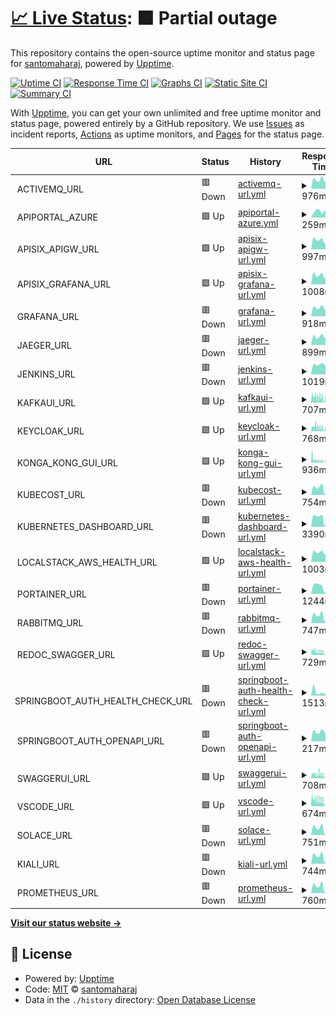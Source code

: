 # [📈 Live Status](https://demo.upptime.js.org): <!--live status--> **🟧 Partial outage**

This repository contains the open-source uptime monitor and status page for [santomaharaj](https://demo.upptime.js.org), powered by [Upptime](https://github.com/upptime/upptime).

[![Uptime CI](https://github.com/santomaharaj/upp/workflows/Uptime%20CI/badge.svg)](https://github.com/santomaharaj/upp/actions?query=workflow%3A%22Uptime+CI%22)
[![Response Time CI](https://github.com/santomaharaj/upp/workflows/Response%20Time%20CI/badge.svg)](https://github.com/santomaharaj/upp/actions?query=workflow%3A%22Response+Time+CI%22)
[![Graphs CI](https://github.com/santomaharaj/upp/workflows/Graphs%20CI/badge.svg)](https://github.com/santomaharaj/upp/actions?query=workflow%3A%22Graphs+CI%22)
[![Static Site CI](https://github.com/santomaharaj/upp/workflows/Static%20Site%20CI/badge.svg)](https://github.com/santomaharaj/upp/actions?query=workflow%3A%22Static+Site+CI%22)
[![Summary CI](https://github.com/santomaharaj/upp/workflows/Summary%20CI/badge.svg)](https://github.com/santomaharaj/upp/actions?query=workflow%3A%22Summary+CI%22)

With [Upptime](https://upptime.js.org), you can get your own unlimited and free uptime monitor and status page, powered entirely by a GitHub repository. We use [Issues](https://github.com/santomaharaj/upp/issues) as incident reports, [Actions](https://github.com/santomaharaj/upp/actions) as uptime monitors, and [Pages](https://demo.upptime.js.org) for the status page.

<!--start: status pages-->
<!-- This summary is generated by Upptime (https://github.com/upptime/upptime) -->
<!-- Do not edit this manually, your changes will be overwritten -->
<!-- prettier-ignore -->
| URL | Status | History | Response Time | Uptime |
| --- | ------ | ------- | ------------- | ------ |
| <img alt="" src="https://icons.duckduckgo.com/ip3/null.ico" height="13"> ACTIVEMQ_URL | 🟥 Down | [activemq-url.yml](https://github.com/santomaharaj/upp/commits/HEAD/history/activemq-url.yml) | <details><summary><img alt="Response time graph" src="./graphs/activemq-url/response-time-week.png" height="20"> 976ms</summary><br><a href="https://upp.portals.eu.org/history/activemq-url"><img alt="Response time 1132" src="https://img.shields.io/endpoint?url=https%3A%2F%2Fraw.githubusercontent.com%2Fsantomaharaj%2Fupp%2FHEAD%2Fapi%2Factivemq-url%2Fresponse-time.json"></a><br><a href="https://upp.portals.eu.org/history/activemq-url"><img alt="24-hour response time 957" src="https://img.shields.io/endpoint?url=https%3A%2F%2Fraw.githubusercontent.com%2Fsantomaharaj%2Fupp%2FHEAD%2Fapi%2Factivemq-url%2Fresponse-time-day.json"></a><br><a href="https://upp.portals.eu.org/history/activemq-url"><img alt="7-day response time 976" src="https://img.shields.io/endpoint?url=https%3A%2F%2Fraw.githubusercontent.com%2Fsantomaharaj%2Fupp%2FHEAD%2Fapi%2Factivemq-url%2Fresponse-time-week.json"></a><br><a href="https://upp.portals.eu.org/history/activemq-url"><img alt="30-day response time 1033" src="https://img.shields.io/endpoint?url=https%3A%2F%2Fraw.githubusercontent.com%2Fsantomaharaj%2Fupp%2FHEAD%2Fapi%2Factivemq-url%2Fresponse-time-month.json"></a><br><a href="https://upp.portals.eu.org/history/activemq-url"><img alt="1-year response time 1132" src="https://img.shields.io/endpoint?url=https%3A%2F%2Fraw.githubusercontent.com%2Fsantomaharaj%2Fupp%2FHEAD%2Fapi%2Factivemq-url%2Fresponse-time-year.json"></a></details> | <details><summary><a href="https://upp.portals.eu.org/history/activemq-url">0.00%</a></summary><a href="https://upp.portals.eu.org/history/activemq-url"><img alt="All-time uptime 80.27%" src="https://img.shields.io/endpoint?url=https%3A%2F%2Fraw.githubusercontent.com%2Fsantomaharaj%2Fupp%2FHEAD%2Fapi%2Factivemq-url%2Fuptime.json"></a><br><a href="https://upp.portals.eu.org/history/activemq-url"><img alt="24-hour uptime 0.00%" src="https://img.shields.io/endpoint?url=https%3A%2F%2Fraw.githubusercontent.com%2Fsantomaharaj%2Fupp%2FHEAD%2Fapi%2Factivemq-url%2Fuptime-day.json"></a><br><a href="https://upp.portals.eu.org/history/activemq-url"><img alt="7-day uptime 0.00%" src="https://img.shields.io/endpoint?url=https%3A%2F%2Fraw.githubusercontent.com%2Fsantomaharaj%2Fupp%2FHEAD%2Fapi%2Factivemq-url%2Fuptime-week.json"></a><br><a href="https://upp.portals.eu.org/history/activemq-url"><img alt="30-day uptime 54.93%" src="https://img.shields.io/endpoint?url=https%3A%2F%2Fraw.githubusercontent.com%2Fsantomaharaj%2Fupp%2FHEAD%2Fapi%2Factivemq-url%2Fuptime-month.json"></a><br><a href="https://upp.portals.eu.org/history/activemq-url"><img alt="1-year uptime 80.27%" src="https://img.shields.io/endpoint?url=https%3A%2F%2Fraw.githubusercontent.com%2Fsantomaharaj%2Fupp%2FHEAD%2Fapi%2Factivemq-url%2Fuptime-year.json"></a></details>
| <img alt="" src="https://icons.duckduckgo.com/ip3/null.ico" height="13"> APIPORTAL_AZURE | 🟩 Up | [apiportal-azure.yml](https://github.com/santomaharaj/upp/commits/HEAD/history/apiportal-azure.yml) | <details><summary><img alt="Response time graph" src="./graphs/apiportal-azure/response-time-week.png" height="20"> 259ms</summary><br><a href="https://upp.portals.eu.org/history/apiportal-azure"><img alt="Response time 238" src="https://img.shields.io/endpoint?url=https%3A%2F%2Fraw.githubusercontent.com%2Fsantomaharaj%2Fupp%2FHEAD%2Fapi%2Fapiportal-azure%2Fresponse-time.json"></a><br><a href="https://upp.portals.eu.org/history/apiportal-azure"><img alt="24-hour response time 405" src="https://img.shields.io/endpoint?url=https%3A%2F%2Fraw.githubusercontent.com%2Fsantomaharaj%2Fupp%2FHEAD%2Fapi%2Fapiportal-azure%2Fresponse-time-day.json"></a><br><a href="https://upp.portals.eu.org/history/apiportal-azure"><img alt="7-day response time 259" src="https://img.shields.io/endpoint?url=https%3A%2F%2Fraw.githubusercontent.com%2Fsantomaharaj%2Fupp%2FHEAD%2Fapi%2Fapiportal-azure%2Fresponse-time-week.json"></a><br><a href="https://upp.portals.eu.org/history/apiportal-azure"><img alt="30-day response time 243" src="https://img.shields.io/endpoint?url=https%3A%2F%2Fraw.githubusercontent.com%2Fsantomaharaj%2Fupp%2FHEAD%2Fapi%2Fapiportal-azure%2Fresponse-time-month.json"></a><br><a href="https://upp.portals.eu.org/history/apiportal-azure"><img alt="1-year response time 238" src="https://img.shields.io/endpoint?url=https%3A%2F%2Fraw.githubusercontent.com%2Fsantomaharaj%2Fupp%2FHEAD%2Fapi%2Fapiportal-azure%2Fresponse-time-year.json"></a></details> | <details><summary><a href="https://upp.portals.eu.org/history/apiportal-azure">100.00%</a></summary><a href="https://upp.portals.eu.org/history/apiportal-azure"><img alt="All-time uptime 99.78%" src="https://img.shields.io/endpoint?url=https%3A%2F%2Fraw.githubusercontent.com%2Fsantomaharaj%2Fupp%2FHEAD%2Fapi%2Fapiportal-azure%2Fuptime.json"></a><br><a href="https://upp.portals.eu.org/history/apiportal-azure"><img alt="24-hour uptime 100.00%" src="https://img.shields.io/endpoint?url=https%3A%2F%2Fraw.githubusercontent.com%2Fsantomaharaj%2Fupp%2FHEAD%2Fapi%2Fapiportal-azure%2Fuptime-day.json"></a><br><a href="https://upp.portals.eu.org/history/apiportal-azure"><img alt="7-day uptime 100.00%" src="https://img.shields.io/endpoint?url=https%3A%2F%2Fraw.githubusercontent.com%2Fsantomaharaj%2Fupp%2FHEAD%2Fapi%2Fapiportal-azure%2Fuptime-week.json"></a><br><a href="https://upp.portals.eu.org/history/apiportal-azure"><img alt="30-day uptime 100.00%" src="https://img.shields.io/endpoint?url=https%3A%2F%2Fraw.githubusercontent.com%2Fsantomaharaj%2Fupp%2FHEAD%2Fapi%2Fapiportal-azure%2Fuptime-month.json"></a><br><a href="https://upp.portals.eu.org/history/apiportal-azure"><img alt="1-year uptime 99.78%" src="https://img.shields.io/endpoint?url=https%3A%2F%2Fraw.githubusercontent.com%2Fsantomaharaj%2Fupp%2FHEAD%2Fapi%2Fapiportal-azure%2Fuptime-year.json"></a></details>
| <img alt="" src="https://icons.duckduckgo.com/ip3/null.ico" height="13"> APISIX_APIGW_URL | 🟩 Up | [apisix-apigw-url.yml](https://github.com/santomaharaj/upp/commits/HEAD/history/apisix-apigw-url.yml) | <details><summary><img alt="Response time graph" src="./graphs/apisix-apigw-url/response-time-week.png" height="20"> 997ms</summary><br><a href="https://upp.portals.eu.org/history/apisix-apigw-url"><img alt="Response time 1159" src="https://img.shields.io/endpoint?url=https%3A%2F%2Fraw.githubusercontent.com%2Fsantomaharaj%2Fupp%2FHEAD%2Fapi%2Fapisix-apigw-url%2Fresponse-time.json"></a><br><a href="https://upp.portals.eu.org/history/apisix-apigw-url"><img alt="24-hour response time 703" src="https://img.shields.io/endpoint?url=https%3A%2F%2Fraw.githubusercontent.com%2Fsantomaharaj%2Fupp%2FHEAD%2Fapi%2Fapisix-apigw-url%2Fresponse-time-day.json"></a><br><a href="https://upp.portals.eu.org/history/apisix-apigw-url"><img alt="7-day response time 997" src="https://img.shields.io/endpoint?url=https%3A%2F%2Fraw.githubusercontent.com%2Fsantomaharaj%2Fupp%2FHEAD%2Fapi%2Fapisix-apigw-url%2Fresponse-time-week.json"></a><br><a href="https://upp.portals.eu.org/history/apisix-apigw-url"><img alt="30-day response time 1070" src="https://img.shields.io/endpoint?url=https%3A%2F%2Fraw.githubusercontent.com%2Fsantomaharaj%2Fupp%2FHEAD%2Fapi%2Fapisix-apigw-url%2Fresponse-time-month.json"></a><br><a href="https://upp.portals.eu.org/history/apisix-apigw-url"><img alt="1-year response time 1159" src="https://img.shields.io/endpoint?url=https%3A%2F%2Fraw.githubusercontent.com%2Fsantomaharaj%2Fupp%2FHEAD%2Fapi%2Fapisix-apigw-url%2Fresponse-time-year.json"></a></details> | <details><summary><a href="https://upp.portals.eu.org/history/apisix-apigw-url">100.00%</a></summary><a href="https://upp.portals.eu.org/history/apisix-apigw-url"><img alt="All-time uptime 99.77%" src="https://img.shields.io/endpoint?url=https%3A%2F%2Fraw.githubusercontent.com%2Fsantomaharaj%2Fupp%2FHEAD%2Fapi%2Fapisix-apigw-url%2Fuptime.json"></a><br><a href="https://upp.portals.eu.org/history/apisix-apigw-url"><img alt="24-hour uptime 100.00%" src="https://img.shields.io/endpoint?url=https%3A%2F%2Fraw.githubusercontent.com%2Fsantomaharaj%2Fupp%2FHEAD%2Fapi%2Fapisix-apigw-url%2Fuptime-day.json"></a><br><a href="https://upp.portals.eu.org/history/apisix-apigw-url"><img alt="7-day uptime 100.00%" src="https://img.shields.io/endpoint?url=https%3A%2F%2Fraw.githubusercontent.com%2Fsantomaharaj%2Fupp%2FHEAD%2Fapi%2Fapisix-apigw-url%2Fuptime-week.json"></a><br><a href="https://upp.portals.eu.org/history/apisix-apigw-url"><img alt="30-day uptime 100.00%" src="https://img.shields.io/endpoint?url=https%3A%2F%2Fraw.githubusercontent.com%2Fsantomaharaj%2Fupp%2FHEAD%2Fapi%2Fapisix-apigw-url%2Fuptime-month.json"></a><br><a href="https://upp.portals.eu.org/history/apisix-apigw-url"><img alt="1-year uptime 99.77%" src="https://img.shields.io/endpoint?url=https%3A%2F%2Fraw.githubusercontent.com%2Fsantomaharaj%2Fupp%2FHEAD%2Fapi%2Fapisix-apigw-url%2Fuptime-year.json"></a></details>
| <img alt="" src="https://icons.duckduckgo.com/ip3/null.ico" height="13"> APISIX_GRAFANA_URL | 🟩 Up | [apisix-grafana-url.yml](https://github.com/santomaharaj/upp/commits/HEAD/history/apisix-grafana-url.yml) | <details><summary><img alt="Response time graph" src="./graphs/apisix-grafana-url/response-time-week.png" height="20"> 1008ms</summary><br><a href="https://upp.portals.eu.org/history/apisix-grafana-url"><img alt="Response time 1113" src="https://img.shields.io/endpoint?url=https%3A%2F%2Fraw.githubusercontent.com%2Fsantomaharaj%2Fupp%2FHEAD%2Fapi%2Fapisix-grafana-url%2Fresponse-time.json"></a><br><a href="https://upp.portals.eu.org/history/apisix-grafana-url"><img alt="24-hour response time 807" src="https://img.shields.io/endpoint?url=https%3A%2F%2Fraw.githubusercontent.com%2Fsantomaharaj%2Fupp%2FHEAD%2Fapi%2Fapisix-grafana-url%2Fresponse-time-day.json"></a><br><a href="https://upp.portals.eu.org/history/apisix-grafana-url"><img alt="7-day response time 1008" src="https://img.shields.io/endpoint?url=https%3A%2F%2Fraw.githubusercontent.com%2Fsantomaharaj%2Fupp%2FHEAD%2Fapi%2Fapisix-grafana-url%2Fresponse-time-week.json"></a><br><a href="https://upp.portals.eu.org/history/apisix-grafana-url"><img alt="30-day response time 1109" src="https://img.shields.io/endpoint?url=https%3A%2F%2Fraw.githubusercontent.com%2Fsantomaharaj%2Fupp%2FHEAD%2Fapi%2Fapisix-grafana-url%2Fresponse-time-month.json"></a><br><a href="https://upp.portals.eu.org/history/apisix-grafana-url"><img alt="1-year response time 1113" src="https://img.shields.io/endpoint?url=https%3A%2F%2Fraw.githubusercontent.com%2Fsantomaharaj%2Fupp%2FHEAD%2Fapi%2Fapisix-grafana-url%2Fresponse-time-year.json"></a></details> | <details><summary><a href="https://upp.portals.eu.org/history/apisix-grafana-url">100.00%</a></summary><a href="https://upp.portals.eu.org/history/apisix-grafana-url"><img alt="All-time uptime 99.78%" src="https://img.shields.io/endpoint?url=https%3A%2F%2Fraw.githubusercontent.com%2Fsantomaharaj%2Fupp%2FHEAD%2Fapi%2Fapisix-grafana-url%2Fuptime.json"></a><br><a href="https://upp.portals.eu.org/history/apisix-grafana-url"><img alt="24-hour uptime 100.00%" src="https://img.shields.io/endpoint?url=https%3A%2F%2Fraw.githubusercontent.com%2Fsantomaharaj%2Fupp%2FHEAD%2Fapi%2Fapisix-grafana-url%2Fuptime-day.json"></a><br><a href="https://upp.portals.eu.org/history/apisix-grafana-url"><img alt="7-day uptime 100.00%" src="https://img.shields.io/endpoint?url=https%3A%2F%2Fraw.githubusercontent.com%2Fsantomaharaj%2Fupp%2FHEAD%2Fapi%2Fapisix-grafana-url%2Fuptime-week.json"></a><br><a href="https://upp.portals.eu.org/history/apisix-grafana-url"><img alt="30-day uptime 99.54%" src="https://img.shields.io/endpoint?url=https%3A%2F%2Fraw.githubusercontent.com%2Fsantomaharaj%2Fupp%2FHEAD%2Fapi%2Fapisix-grafana-url%2Fuptime-month.json"></a><br><a href="https://upp.portals.eu.org/history/apisix-grafana-url"><img alt="1-year uptime 99.78%" src="https://img.shields.io/endpoint?url=https%3A%2F%2Fraw.githubusercontent.com%2Fsantomaharaj%2Fupp%2FHEAD%2Fapi%2Fapisix-grafana-url%2Fuptime-year.json"></a></details>
| <img alt="" src="https://icons.duckduckgo.com/ip3/null.ico" height="13"> GRAFANA_URL | 🟥 Down | [grafana-url.yml](https://github.com/santomaharaj/upp/commits/HEAD/history/grafana-url.yml) | <details><summary><img alt="Response time graph" src="./graphs/grafana-url/response-time-week.png" height="20"> 918ms</summary><br><a href="https://upp.portals.eu.org/history/grafana-url"><img alt="Response time 1188" src="https://img.shields.io/endpoint?url=https%3A%2F%2Fraw.githubusercontent.com%2Fsantomaharaj%2Fupp%2FHEAD%2Fapi%2Fgrafana-url%2Fresponse-time.json"></a><br><a href="https://upp.portals.eu.org/history/grafana-url"><img alt="24-hour response time 936" src="https://img.shields.io/endpoint?url=https%3A%2F%2Fraw.githubusercontent.com%2Fsantomaharaj%2Fupp%2FHEAD%2Fapi%2Fgrafana-url%2Fresponse-time-day.json"></a><br><a href="https://upp.portals.eu.org/history/grafana-url"><img alt="7-day response time 918" src="https://img.shields.io/endpoint?url=https%3A%2F%2Fraw.githubusercontent.com%2Fsantomaharaj%2Fupp%2FHEAD%2Fapi%2Fgrafana-url%2Fresponse-time-week.json"></a><br><a href="https://upp.portals.eu.org/history/grafana-url"><img alt="30-day response time 958" src="https://img.shields.io/endpoint?url=https%3A%2F%2Fraw.githubusercontent.com%2Fsantomaharaj%2Fupp%2FHEAD%2Fapi%2Fgrafana-url%2Fresponse-time-month.json"></a><br><a href="https://upp.portals.eu.org/history/grafana-url"><img alt="1-year response time 1188" src="https://img.shields.io/endpoint?url=https%3A%2F%2Fraw.githubusercontent.com%2Fsantomaharaj%2Fupp%2FHEAD%2Fapi%2Fgrafana-url%2Fresponse-time-year.json"></a></details> | <details><summary><a href="https://upp.portals.eu.org/history/grafana-url">0.00%</a></summary><a href="https://upp.portals.eu.org/history/grafana-url"><img alt="All-time uptime 60.25%" src="https://img.shields.io/endpoint?url=https%3A%2F%2Fraw.githubusercontent.com%2Fsantomaharaj%2Fupp%2FHEAD%2Fapi%2Fgrafana-url%2Fuptime.json"></a><br><a href="https://upp.portals.eu.org/history/grafana-url"><img alt="24-hour uptime 0.00%" src="https://img.shields.io/endpoint?url=https%3A%2F%2Fraw.githubusercontent.com%2Fsantomaharaj%2Fupp%2FHEAD%2Fapi%2Fgrafana-url%2Fuptime-day.json"></a><br><a href="https://upp.portals.eu.org/history/grafana-url"><img alt="7-day uptime 0.00%" src="https://img.shields.io/endpoint?url=https%3A%2F%2Fraw.githubusercontent.com%2Fsantomaharaj%2Fupp%2FHEAD%2Fapi%2Fgrafana-url%2Fuptime-week.json"></a><br><a href="https://upp.portals.eu.org/history/grafana-url"><img alt="30-day uptime 7.96%" src="https://img.shields.io/endpoint?url=https%3A%2F%2Fraw.githubusercontent.com%2Fsantomaharaj%2Fupp%2FHEAD%2Fapi%2Fgrafana-url%2Fuptime-month.json"></a><br><a href="https://upp.portals.eu.org/history/grafana-url"><img alt="1-year uptime 60.25%" src="https://img.shields.io/endpoint?url=https%3A%2F%2Fraw.githubusercontent.com%2Fsantomaharaj%2Fupp%2FHEAD%2Fapi%2Fgrafana-url%2Fuptime-year.json"></a></details>
| <img alt="" src="https://icons.duckduckgo.com/ip3/null.ico" height="13"> JAEGER_URL | 🟥 Down | [jaeger-url.yml](https://github.com/santomaharaj/upp/commits/HEAD/history/jaeger-url.yml) | <details><summary><img alt="Response time graph" src="./graphs/jaeger-url/response-time-week.png" height="20"> 899ms</summary><br><a href="https://upp.portals.eu.org/history/jaeger-url"><img alt="Response time 1030" src="https://img.shields.io/endpoint?url=https%3A%2F%2Fraw.githubusercontent.com%2Fsantomaharaj%2Fupp%2FHEAD%2Fapi%2Fjaeger-url%2Fresponse-time.json"></a><br><a href="https://upp.portals.eu.org/history/jaeger-url"><img alt="24-hour response time 803" src="https://img.shields.io/endpoint?url=https%3A%2F%2Fraw.githubusercontent.com%2Fsantomaharaj%2Fupp%2FHEAD%2Fapi%2Fjaeger-url%2Fresponse-time-day.json"></a><br><a href="https://upp.portals.eu.org/history/jaeger-url"><img alt="7-day response time 899" src="https://img.shields.io/endpoint?url=https%3A%2F%2Fraw.githubusercontent.com%2Fsantomaharaj%2Fupp%2FHEAD%2Fapi%2Fjaeger-url%2Fresponse-time-week.json"></a><br><a href="https://upp.portals.eu.org/history/jaeger-url"><img alt="30-day response time 994" src="https://img.shields.io/endpoint?url=https%3A%2F%2Fraw.githubusercontent.com%2Fsantomaharaj%2Fupp%2FHEAD%2Fapi%2Fjaeger-url%2Fresponse-time-month.json"></a><br><a href="https://upp.portals.eu.org/history/jaeger-url"><img alt="1-year response time 1030" src="https://img.shields.io/endpoint?url=https%3A%2F%2Fraw.githubusercontent.com%2Fsantomaharaj%2Fupp%2FHEAD%2Fapi%2Fjaeger-url%2Fresponse-time-year.json"></a></details> | <details><summary><a href="https://upp.portals.eu.org/history/jaeger-url">0.00%</a></summary><a href="https://upp.portals.eu.org/history/jaeger-url"><img alt="All-time uptime 14.19%" src="https://img.shields.io/endpoint?url=https%3A%2F%2Fraw.githubusercontent.com%2Fsantomaharaj%2Fupp%2FHEAD%2Fapi%2Fjaeger-url%2Fuptime.json"></a><br><a href="https://upp.portals.eu.org/history/jaeger-url"><img alt="24-hour uptime 0.00%" src="https://img.shields.io/endpoint?url=https%3A%2F%2Fraw.githubusercontent.com%2Fsantomaharaj%2Fupp%2FHEAD%2Fapi%2Fjaeger-url%2Fuptime-day.json"></a><br><a href="https://upp.portals.eu.org/history/jaeger-url"><img alt="7-day uptime 0.00%" src="https://img.shields.io/endpoint?url=https%3A%2F%2Fraw.githubusercontent.com%2Fsantomaharaj%2Fupp%2FHEAD%2Fapi%2Fjaeger-url%2Fuptime-week.json"></a><br><a href="https://upp.portals.eu.org/history/jaeger-url"><img alt="30-day uptime 7.96%" src="https://img.shields.io/endpoint?url=https%3A%2F%2Fraw.githubusercontent.com%2Fsantomaharaj%2Fupp%2FHEAD%2Fapi%2Fjaeger-url%2Fuptime-month.json"></a><br><a href="https://upp.portals.eu.org/history/jaeger-url"><img alt="1-year uptime 14.19%" src="https://img.shields.io/endpoint?url=https%3A%2F%2Fraw.githubusercontent.com%2Fsantomaharaj%2Fupp%2FHEAD%2Fapi%2Fjaeger-url%2Fuptime-year.json"></a></details>
| <img alt="" src="https://icons.duckduckgo.com/ip3/null.ico" height="13"> JENKINS_URL | 🟥 Down | [jenkins-url.yml](https://github.com/santomaharaj/upp/commits/HEAD/history/jenkins-url.yml) | <details><summary><img alt="Response time graph" src="./graphs/jenkins-url/response-time-week.png" height="20"> 1019ms</summary><br><a href="https://upp.portals.eu.org/history/jenkins-url"><img alt="Response time 1152" src="https://img.shields.io/endpoint?url=https%3A%2F%2Fraw.githubusercontent.com%2Fsantomaharaj%2Fupp%2FHEAD%2Fapi%2Fjenkins-url%2Fresponse-time.json"></a><br><a href="https://upp.portals.eu.org/history/jenkins-url"><img alt="24-hour response time 782" src="https://img.shields.io/endpoint?url=https%3A%2F%2Fraw.githubusercontent.com%2Fsantomaharaj%2Fupp%2FHEAD%2Fapi%2Fjenkins-url%2Fresponse-time-day.json"></a><br><a href="https://upp.portals.eu.org/history/jenkins-url"><img alt="7-day response time 1019" src="https://img.shields.io/endpoint?url=https%3A%2F%2Fraw.githubusercontent.com%2Fsantomaharaj%2Fupp%2FHEAD%2Fapi%2Fjenkins-url%2Fresponse-time-week.json"></a><br><a href="https://upp.portals.eu.org/history/jenkins-url"><img alt="30-day response time 1017" src="https://img.shields.io/endpoint?url=https%3A%2F%2Fraw.githubusercontent.com%2Fsantomaharaj%2Fupp%2FHEAD%2Fapi%2Fjenkins-url%2Fresponse-time-month.json"></a><br><a href="https://upp.portals.eu.org/history/jenkins-url"><img alt="1-year response time 1152" src="https://img.shields.io/endpoint?url=https%3A%2F%2Fraw.githubusercontent.com%2Fsantomaharaj%2Fupp%2FHEAD%2Fapi%2Fjenkins-url%2Fresponse-time-year.json"></a></details> | <details><summary><a href="https://upp.portals.eu.org/history/jenkins-url">0.00%</a></summary><a href="https://upp.portals.eu.org/history/jenkins-url"><img alt="All-time uptime 45.35%" src="https://img.shields.io/endpoint?url=https%3A%2F%2Fraw.githubusercontent.com%2Fsantomaharaj%2Fupp%2FHEAD%2Fapi%2Fjenkins-url%2Fuptime.json"></a><br><a href="https://upp.portals.eu.org/history/jenkins-url"><img alt="24-hour uptime 0.00%" src="https://img.shields.io/endpoint?url=https%3A%2F%2Fraw.githubusercontent.com%2Fsantomaharaj%2Fupp%2FHEAD%2Fapi%2Fjenkins-url%2Fuptime-day.json"></a><br><a href="https://upp.portals.eu.org/history/jenkins-url"><img alt="7-day uptime 0.00%" src="https://img.shields.io/endpoint?url=https%3A%2F%2Fraw.githubusercontent.com%2Fsantomaharaj%2Fupp%2FHEAD%2Fapi%2Fjenkins-url%2Fuptime-week.json"></a><br><a href="https://upp.portals.eu.org/history/jenkins-url"><img alt="30-day uptime 7.96%" src="https://img.shields.io/endpoint?url=https%3A%2F%2Fraw.githubusercontent.com%2Fsantomaharaj%2Fupp%2FHEAD%2Fapi%2Fjenkins-url%2Fuptime-month.json"></a><br><a href="https://upp.portals.eu.org/history/jenkins-url"><img alt="1-year uptime 45.35%" src="https://img.shields.io/endpoint?url=https%3A%2F%2Fraw.githubusercontent.com%2Fsantomaharaj%2Fupp%2FHEAD%2Fapi%2Fjenkins-url%2Fuptime-year.json"></a></details>
| <img alt="" src="https://icons.duckduckgo.com/ip3/null.ico" height="13"> KAFKAUI_URL | 🟩 Up | [kafkaui-url.yml](https://github.com/santomaharaj/upp/commits/HEAD/history/kafkaui-url.yml) | <details><summary><img alt="Response time graph" src="./graphs/kafkaui-url/response-time-week.png" height="20"> 707ms</summary><br><a href="https://upp.portals.eu.org/history/kafkaui-url"><img alt="Response time 1031" src="https://img.shields.io/endpoint?url=https%3A%2F%2Fraw.githubusercontent.com%2Fsantomaharaj%2Fupp%2FHEAD%2Fapi%2Fkafkaui-url%2Fresponse-time.json"></a><br><a href="https://upp.portals.eu.org/history/kafkaui-url"><img alt="24-hour response time 781" src="https://img.shields.io/endpoint?url=https%3A%2F%2Fraw.githubusercontent.com%2Fsantomaharaj%2Fupp%2FHEAD%2Fapi%2Fkafkaui-url%2Fresponse-time-day.json"></a><br><a href="https://upp.portals.eu.org/history/kafkaui-url"><img alt="7-day response time 707" src="https://img.shields.io/endpoint?url=https%3A%2F%2Fraw.githubusercontent.com%2Fsantomaharaj%2Fupp%2FHEAD%2Fapi%2Fkafkaui-url%2Fresponse-time-week.json"></a><br><a href="https://upp.portals.eu.org/history/kafkaui-url"><img alt="30-day response time 864" src="https://img.shields.io/endpoint?url=https%3A%2F%2Fraw.githubusercontent.com%2Fsantomaharaj%2Fupp%2FHEAD%2Fapi%2Fkafkaui-url%2Fresponse-time-month.json"></a><br><a href="https://upp.portals.eu.org/history/kafkaui-url"><img alt="1-year response time 1031" src="https://img.shields.io/endpoint?url=https%3A%2F%2Fraw.githubusercontent.com%2Fsantomaharaj%2Fupp%2FHEAD%2Fapi%2Fkafkaui-url%2Fresponse-time-year.json"></a></details> | <details><summary><a href="https://upp.portals.eu.org/history/kafkaui-url">84.44%</a></summary><a href="https://upp.portals.eu.org/history/kafkaui-url"><img alt="All-time uptime 91.10%" src="https://img.shields.io/endpoint?url=https%3A%2F%2Fraw.githubusercontent.com%2Fsantomaharaj%2Fupp%2FHEAD%2Fapi%2Fkafkaui-url%2Fuptime.json"></a><br><a href="https://upp.portals.eu.org/history/kafkaui-url"><img alt="24-hour uptime 100.00%" src="https://img.shields.io/endpoint?url=https%3A%2F%2Fraw.githubusercontent.com%2Fsantomaharaj%2Fupp%2FHEAD%2Fapi%2Fkafkaui-url%2Fuptime-day.json"></a><br><a href="https://upp.portals.eu.org/history/kafkaui-url"><img alt="7-day uptime 84.44%" src="https://img.shields.io/endpoint?url=https%3A%2F%2Fraw.githubusercontent.com%2Fsantomaharaj%2Fupp%2FHEAD%2Fapi%2Fkafkaui-url%2Fuptime-week.json"></a><br><a href="https://upp.portals.eu.org/history/kafkaui-url"><img alt="30-day uptime 93.08%" src="https://img.shields.io/endpoint?url=https%3A%2F%2Fraw.githubusercontent.com%2Fsantomaharaj%2Fupp%2FHEAD%2Fapi%2Fkafkaui-url%2Fuptime-month.json"></a><br><a href="https://upp.portals.eu.org/history/kafkaui-url"><img alt="1-year uptime 91.10%" src="https://img.shields.io/endpoint?url=https%3A%2F%2Fraw.githubusercontent.com%2Fsantomaharaj%2Fupp%2FHEAD%2Fapi%2Fkafkaui-url%2Fuptime-year.json"></a></details>
| <img alt="" src="https://icons.duckduckgo.com/ip3/null.ico" height="13"> KEYCLOAK_URL | 🟩 Up | [keycloak-url.yml](https://github.com/santomaharaj/upp/commits/HEAD/history/keycloak-url.yml) | <details><summary><img alt="Response time graph" src="./graphs/keycloak-url/response-time-week.png" height="20"> 768ms</summary><br><a href="https://upp.portals.eu.org/history/keycloak-url"><img alt="Response time 1012" src="https://img.shields.io/endpoint?url=https%3A%2F%2Fraw.githubusercontent.com%2Fsantomaharaj%2Fupp%2FHEAD%2Fapi%2Fkeycloak-url%2Fresponse-time.json"></a><br><a href="https://upp.portals.eu.org/history/keycloak-url"><img alt="24-hour response time 788" src="https://img.shields.io/endpoint?url=https%3A%2F%2Fraw.githubusercontent.com%2Fsantomaharaj%2Fupp%2FHEAD%2Fapi%2Fkeycloak-url%2Fresponse-time-day.json"></a><br><a href="https://upp.portals.eu.org/history/keycloak-url"><img alt="7-day response time 768" src="https://img.shields.io/endpoint?url=https%3A%2F%2Fraw.githubusercontent.com%2Fsantomaharaj%2Fupp%2FHEAD%2Fapi%2Fkeycloak-url%2Fresponse-time-week.json"></a><br><a href="https://upp.portals.eu.org/history/keycloak-url"><img alt="30-day response time 874" src="https://img.shields.io/endpoint?url=https%3A%2F%2Fraw.githubusercontent.com%2Fsantomaharaj%2Fupp%2FHEAD%2Fapi%2Fkeycloak-url%2Fresponse-time-month.json"></a><br><a href="https://upp.portals.eu.org/history/keycloak-url"><img alt="1-year response time 1012" src="https://img.shields.io/endpoint?url=https%3A%2F%2Fraw.githubusercontent.com%2Fsantomaharaj%2Fupp%2FHEAD%2Fapi%2Fkeycloak-url%2Fresponse-time-year.json"></a></details> | <details><summary><a href="https://upp.portals.eu.org/history/keycloak-url">84.59%</a></summary><a href="https://upp.portals.eu.org/history/keycloak-url"><img alt="All-time uptime 93.97%" src="https://img.shields.io/endpoint?url=https%3A%2F%2Fraw.githubusercontent.com%2Fsantomaharaj%2Fupp%2FHEAD%2Fapi%2Fkeycloak-url%2Fuptime.json"></a><br><a href="https://upp.portals.eu.org/history/keycloak-url"><img alt="24-hour uptime 100.00%" src="https://img.shields.io/endpoint?url=https%3A%2F%2Fraw.githubusercontent.com%2Fsantomaharaj%2Fupp%2FHEAD%2Fapi%2Fkeycloak-url%2Fuptime-day.json"></a><br><a href="https://upp.portals.eu.org/history/keycloak-url"><img alt="7-day uptime 84.59%" src="https://img.shields.io/endpoint?url=https%3A%2F%2Fraw.githubusercontent.com%2Fsantomaharaj%2Fupp%2FHEAD%2Fapi%2Fkeycloak-url%2Fuptime-week.json"></a><br><a href="https://upp.portals.eu.org/history/keycloak-url"><img alt="30-day uptime 96.45%" src="https://img.shields.io/endpoint?url=https%3A%2F%2Fraw.githubusercontent.com%2Fsantomaharaj%2Fupp%2FHEAD%2Fapi%2Fkeycloak-url%2Fuptime-month.json"></a><br><a href="https://upp.portals.eu.org/history/keycloak-url"><img alt="1-year uptime 93.97%" src="https://img.shields.io/endpoint?url=https%3A%2F%2Fraw.githubusercontent.com%2Fsantomaharaj%2Fupp%2FHEAD%2Fapi%2Fkeycloak-url%2Fuptime-year.json"></a></details>
| <img alt="" src="https://icons.duckduckgo.com/ip3/null.ico" height="13"> KONGA_KONG_GUI_URL | 🟩 Up | [konga-kong-gui-url.yml](https://github.com/santomaharaj/upp/commits/HEAD/history/konga-kong-gui-url.yml) | <details><summary><img alt="Response time graph" src="./graphs/konga-kong-gui-url/response-time-week.png" height="20"> 936ms</summary><br><a href="https://upp.portals.eu.org/history/konga-kong-gui-url"><img alt="Response time 1035" src="https://img.shields.io/endpoint?url=https%3A%2F%2Fraw.githubusercontent.com%2Fsantomaharaj%2Fupp%2FHEAD%2Fapi%2Fkonga-kong-gui-url%2Fresponse-time.json"></a><br><a href="https://upp.portals.eu.org/history/konga-kong-gui-url"><img alt="24-hour response time 811" src="https://img.shields.io/endpoint?url=https%3A%2F%2Fraw.githubusercontent.com%2Fsantomaharaj%2Fupp%2FHEAD%2Fapi%2Fkonga-kong-gui-url%2Fresponse-time-day.json"></a><br><a href="https://upp.portals.eu.org/history/konga-kong-gui-url"><img alt="7-day response time 936" src="https://img.shields.io/endpoint?url=https%3A%2F%2Fraw.githubusercontent.com%2Fsantomaharaj%2Fupp%2FHEAD%2Fapi%2Fkonga-kong-gui-url%2Fresponse-time-week.json"></a><br><a href="https://upp.portals.eu.org/history/konga-kong-gui-url"><img alt="30-day response time 947" src="https://img.shields.io/endpoint?url=https%3A%2F%2Fraw.githubusercontent.com%2Fsantomaharaj%2Fupp%2FHEAD%2Fapi%2Fkonga-kong-gui-url%2Fresponse-time-month.json"></a><br><a href="https://upp.portals.eu.org/history/konga-kong-gui-url"><img alt="1-year response time 1035" src="https://img.shields.io/endpoint?url=https%3A%2F%2Fraw.githubusercontent.com%2Fsantomaharaj%2Fupp%2FHEAD%2Fapi%2Fkonga-kong-gui-url%2Fresponse-time-year.json"></a></details> | <details><summary><a href="https://upp.portals.eu.org/history/konga-kong-gui-url">84.59%</a></summary><a href="https://upp.portals.eu.org/history/konga-kong-gui-url"><img alt="All-time uptime 93.76%" src="https://img.shields.io/endpoint?url=https%3A%2F%2Fraw.githubusercontent.com%2Fsantomaharaj%2Fupp%2FHEAD%2Fapi%2Fkonga-kong-gui-url%2Fuptime.json"></a><br><a href="https://upp.portals.eu.org/history/konga-kong-gui-url"><img alt="24-hour uptime 100.00%" src="https://img.shields.io/endpoint?url=https%3A%2F%2Fraw.githubusercontent.com%2Fsantomaharaj%2Fupp%2FHEAD%2Fapi%2Fkonga-kong-gui-url%2Fuptime-day.json"></a><br><a href="https://upp.portals.eu.org/history/konga-kong-gui-url"><img alt="7-day uptime 84.59%" src="https://img.shields.io/endpoint?url=https%3A%2F%2Fraw.githubusercontent.com%2Fsantomaharaj%2Fupp%2FHEAD%2Fapi%2Fkonga-kong-gui-url%2Fuptime-week.json"></a><br><a href="https://upp.portals.eu.org/history/konga-kong-gui-url"><img alt="30-day uptime 96.45%" src="https://img.shields.io/endpoint?url=https%3A%2F%2Fraw.githubusercontent.com%2Fsantomaharaj%2Fupp%2FHEAD%2Fapi%2Fkonga-kong-gui-url%2Fuptime-month.json"></a><br><a href="https://upp.portals.eu.org/history/konga-kong-gui-url"><img alt="1-year uptime 93.76%" src="https://img.shields.io/endpoint?url=https%3A%2F%2Fraw.githubusercontent.com%2Fsantomaharaj%2Fupp%2FHEAD%2Fapi%2Fkonga-kong-gui-url%2Fuptime-year.json"></a></details>
| <img alt="" src="https://icons.duckduckgo.com/ip3/null.ico" height="13"> KUBECOST_URL | 🟥 Down | [kubecost-url.yml](https://github.com/santomaharaj/upp/commits/HEAD/history/kubecost-url.yml) | <details><summary><img alt="Response time graph" src="./graphs/kubecost-url/response-time-week.png" height="20"> 754ms</summary><br><a href="https://upp.portals.eu.org/history/kubecost-url"><img alt="Response time 1011" src="https://img.shields.io/endpoint?url=https%3A%2F%2Fraw.githubusercontent.com%2Fsantomaharaj%2Fupp%2FHEAD%2Fapi%2Fkubecost-url%2Fresponse-time.json"></a><br><a href="https://upp.portals.eu.org/history/kubecost-url"><img alt="24-hour response time 777" src="https://img.shields.io/endpoint?url=https%3A%2F%2Fraw.githubusercontent.com%2Fsantomaharaj%2Fupp%2FHEAD%2Fapi%2Fkubecost-url%2Fresponse-time-day.json"></a><br><a href="https://upp.portals.eu.org/history/kubecost-url"><img alt="7-day response time 754" src="https://img.shields.io/endpoint?url=https%3A%2F%2Fraw.githubusercontent.com%2Fsantomaharaj%2Fupp%2FHEAD%2Fapi%2Fkubecost-url%2Fresponse-time-week.json"></a><br><a href="https://upp.portals.eu.org/history/kubecost-url"><img alt="30-day response time 889" src="https://img.shields.io/endpoint?url=https%3A%2F%2Fraw.githubusercontent.com%2Fsantomaharaj%2Fupp%2FHEAD%2Fapi%2Fkubecost-url%2Fresponse-time-month.json"></a><br><a href="https://upp.portals.eu.org/history/kubecost-url"><img alt="1-year response time 1011" src="https://img.shields.io/endpoint?url=https%3A%2F%2Fraw.githubusercontent.com%2Fsantomaharaj%2Fupp%2FHEAD%2Fapi%2Fkubecost-url%2Fresponse-time-year.json"></a></details> | <details><summary><a href="https://upp.portals.eu.org/history/kubecost-url">0.00%</a></summary><a href="https://upp.portals.eu.org/history/kubecost-url"><img alt="All-time uptime 60.19%" src="https://img.shields.io/endpoint?url=https%3A%2F%2Fraw.githubusercontent.com%2Fsantomaharaj%2Fupp%2FHEAD%2Fapi%2Fkubecost-url%2Fuptime.json"></a><br><a href="https://upp.portals.eu.org/history/kubecost-url"><img alt="24-hour uptime 0.00%" src="https://img.shields.io/endpoint?url=https%3A%2F%2Fraw.githubusercontent.com%2Fsantomaharaj%2Fupp%2FHEAD%2Fapi%2Fkubecost-url%2Fuptime-day.json"></a><br><a href="https://upp.portals.eu.org/history/kubecost-url"><img alt="7-day uptime 0.00%" src="https://img.shields.io/endpoint?url=https%3A%2F%2Fraw.githubusercontent.com%2Fsantomaharaj%2Fupp%2FHEAD%2Fapi%2Fkubecost-url%2Fuptime-week.json"></a><br><a href="https://upp.portals.eu.org/history/kubecost-url"><img alt="30-day uptime 7.96%" src="https://img.shields.io/endpoint?url=https%3A%2F%2Fraw.githubusercontent.com%2Fsantomaharaj%2Fupp%2FHEAD%2Fapi%2Fkubecost-url%2Fuptime-month.json"></a><br><a href="https://upp.portals.eu.org/history/kubecost-url"><img alt="1-year uptime 60.19%" src="https://img.shields.io/endpoint?url=https%3A%2F%2Fraw.githubusercontent.com%2Fsantomaharaj%2Fupp%2FHEAD%2Fapi%2Fkubecost-url%2Fuptime-year.json"></a></details>
| <img alt="" src="https://icons.duckduckgo.com/ip3/null.ico" height="13"> KUBERNETES_DASHBOARD_URL | 🟥 Down | [kubernetes-dashboard-url.yml](https://github.com/santomaharaj/upp/commits/HEAD/history/kubernetes-dashboard-url.yml) | <details><summary><img alt="Response time graph" src="./graphs/kubernetes-dashboard-url/response-time-week.png" height="20"> 3390ms</summary><br><a href="https://upp.portals.eu.org/history/kubernetes-dashboard-url"><img alt="Response time 2083" src="https://img.shields.io/endpoint?url=https%3A%2F%2Fraw.githubusercontent.com%2Fsantomaharaj%2Fupp%2FHEAD%2Fapi%2Fkubernetes-dashboard-url%2Fresponse-time.json"></a><br><a href="https://upp.portals.eu.org/history/kubernetes-dashboard-url"><img alt="24-hour response time 3857" src="https://img.shields.io/endpoint?url=https%3A%2F%2Fraw.githubusercontent.com%2Fsantomaharaj%2Fupp%2FHEAD%2Fapi%2Fkubernetes-dashboard-url%2Fresponse-time-day.json"></a><br><a href="https://upp.portals.eu.org/history/kubernetes-dashboard-url"><img alt="7-day response time 3390" src="https://img.shields.io/endpoint?url=https%3A%2F%2Fraw.githubusercontent.com%2Fsantomaharaj%2Fupp%2FHEAD%2Fapi%2Fkubernetes-dashboard-url%2Fresponse-time-week.json"></a><br><a href="https://upp.portals.eu.org/history/kubernetes-dashboard-url"><img alt="30-day response time 3834" src="https://img.shields.io/endpoint?url=https%3A%2F%2Fraw.githubusercontent.com%2Fsantomaharaj%2Fupp%2FHEAD%2Fapi%2Fkubernetes-dashboard-url%2Fresponse-time-month.json"></a><br><a href="https://upp.portals.eu.org/history/kubernetes-dashboard-url"><img alt="1-year response time 2083" src="https://img.shields.io/endpoint?url=https%3A%2F%2Fraw.githubusercontent.com%2Fsantomaharaj%2Fupp%2FHEAD%2Fapi%2Fkubernetes-dashboard-url%2Fresponse-time-year.json"></a></details> | <details><summary><a href="https://upp.portals.eu.org/history/kubernetes-dashboard-url">0.00%</a></summary><a href="https://upp.portals.eu.org/history/kubernetes-dashboard-url"><img alt="All-time uptime 60.22%" src="https://img.shields.io/endpoint?url=https%3A%2F%2Fraw.githubusercontent.com%2Fsantomaharaj%2Fupp%2FHEAD%2Fapi%2Fkubernetes-dashboard-url%2Fuptime.json"></a><br><a href="https://upp.portals.eu.org/history/kubernetes-dashboard-url"><img alt="24-hour uptime 0.00%" src="https://img.shields.io/endpoint?url=https%3A%2F%2Fraw.githubusercontent.com%2Fsantomaharaj%2Fupp%2FHEAD%2Fapi%2Fkubernetes-dashboard-url%2Fuptime-day.json"></a><br><a href="https://upp.portals.eu.org/history/kubernetes-dashboard-url"><img alt="7-day uptime 0.00%" src="https://img.shields.io/endpoint?url=https%3A%2F%2Fraw.githubusercontent.com%2Fsantomaharaj%2Fupp%2FHEAD%2Fapi%2Fkubernetes-dashboard-url%2Fuptime-week.json"></a><br><a href="https://upp.portals.eu.org/history/kubernetes-dashboard-url"><img alt="30-day uptime 7.96%" src="https://img.shields.io/endpoint?url=https%3A%2F%2Fraw.githubusercontent.com%2Fsantomaharaj%2Fupp%2FHEAD%2Fapi%2Fkubernetes-dashboard-url%2Fuptime-month.json"></a><br><a href="https://upp.portals.eu.org/history/kubernetes-dashboard-url"><img alt="1-year uptime 60.22%" src="https://img.shields.io/endpoint?url=https%3A%2F%2Fraw.githubusercontent.com%2Fsantomaharaj%2Fupp%2FHEAD%2Fapi%2Fkubernetes-dashboard-url%2Fuptime-year.json"></a></details>
| <img alt="" src="https://icons.duckduckgo.com/ip3/null.ico" height="13"> LOCALSTACK_AWS_HEALTH_URL | 🟩 Up | [localstack-aws-health-url.yml](https://github.com/santomaharaj/upp/commits/HEAD/history/localstack-aws-health-url.yml) | <details><summary><img alt="Response time graph" src="./graphs/localstack-aws-health-url/response-time-week.png" height="20"> 1003ms</summary><br><a href="https://upp.portals.eu.org/history/localstack-aws-health-url"><img alt="Response time 1108" src="https://img.shields.io/endpoint?url=https%3A%2F%2Fraw.githubusercontent.com%2Fsantomaharaj%2Fupp%2FHEAD%2Fapi%2Flocalstack-aws-health-url%2Fresponse-time.json"></a><br><a href="https://upp.portals.eu.org/history/localstack-aws-health-url"><img alt="24-hour response time 817" src="https://img.shields.io/endpoint?url=https%3A%2F%2Fraw.githubusercontent.com%2Fsantomaharaj%2Fupp%2FHEAD%2Fapi%2Flocalstack-aws-health-url%2Fresponse-time-day.json"></a><br><a href="https://upp.portals.eu.org/history/localstack-aws-health-url"><img alt="7-day response time 1003" src="https://img.shields.io/endpoint?url=https%3A%2F%2Fraw.githubusercontent.com%2Fsantomaharaj%2Fupp%2FHEAD%2Fapi%2Flocalstack-aws-health-url%2Fresponse-time-week.json"></a><br><a href="https://upp.portals.eu.org/history/localstack-aws-health-url"><img alt="30-day response time 1065" src="https://img.shields.io/endpoint?url=https%3A%2F%2Fraw.githubusercontent.com%2Fsantomaharaj%2Fupp%2FHEAD%2Fapi%2Flocalstack-aws-health-url%2Fresponse-time-month.json"></a><br><a href="https://upp.portals.eu.org/history/localstack-aws-health-url"><img alt="1-year response time 1108" src="https://img.shields.io/endpoint?url=https%3A%2F%2Fraw.githubusercontent.com%2Fsantomaharaj%2Fupp%2FHEAD%2Fapi%2Flocalstack-aws-health-url%2Fresponse-time-year.json"></a></details> | <details><summary><a href="https://upp.portals.eu.org/history/localstack-aws-health-url">100.00%</a></summary><a href="https://upp.portals.eu.org/history/localstack-aws-health-url"><img alt="All-time uptime 99.82%" src="https://img.shields.io/endpoint?url=https%3A%2F%2Fraw.githubusercontent.com%2Fsantomaharaj%2Fupp%2FHEAD%2Fapi%2Flocalstack-aws-health-url%2Fuptime.json"></a><br><a href="https://upp.portals.eu.org/history/localstack-aws-health-url"><img alt="24-hour uptime 100.00%" src="https://img.shields.io/endpoint?url=https%3A%2F%2Fraw.githubusercontent.com%2Fsantomaharaj%2Fupp%2FHEAD%2Fapi%2Flocalstack-aws-health-url%2Fuptime-day.json"></a><br><a href="https://upp.portals.eu.org/history/localstack-aws-health-url"><img alt="7-day uptime 100.00%" src="https://img.shields.io/endpoint?url=https%3A%2F%2Fraw.githubusercontent.com%2Fsantomaharaj%2Fupp%2FHEAD%2Fapi%2Flocalstack-aws-health-url%2Fuptime-week.json"></a><br><a href="https://upp.portals.eu.org/history/localstack-aws-health-url"><img alt="30-day uptime 99.54%" src="https://img.shields.io/endpoint?url=https%3A%2F%2Fraw.githubusercontent.com%2Fsantomaharaj%2Fupp%2FHEAD%2Fapi%2Flocalstack-aws-health-url%2Fuptime-month.json"></a><br><a href="https://upp.portals.eu.org/history/localstack-aws-health-url"><img alt="1-year uptime 99.82%" src="https://img.shields.io/endpoint?url=https%3A%2F%2Fraw.githubusercontent.com%2Fsantomaharaj%2Fupp%2FHEAD%2Fapi%2Flocalstack-aws-health-url%2Fuptime-year.json"></a></details>
| <img alt="" src="https://icons.duckduckgo.com/ip3/null.ico" height="13"> PORTAINER_URL | 🟥 Down | [portainer-url.yml](https://github.com/santomaharaj/upp/commits/HEAD/history/portainer-url.yml) | <details><summary><img alt="Response time graph" src="./graphs/portainer-url/response-time-week.png" height="20"> 1244ms</summary><br><a href="https://upp.portals.eu.org/history/portainer-url"><img alt="Response time 1530" src="https://img.shields.io/endpoint?url=https%3A%2F%2Fraw.githubusercontent.com%2Fsantomaharaj%2Fupp%2FHEAD%2Fapi%2Fportainer-url%2Fresponse-time.json"></a><br><a href="https://upp.portals.eu.org/history/portainer-url"><img alt="24-hour response time 1713" src="https://img.shields.io/endpoint?url=https%3A%2F%2Fraw.githubusercontent.com%2Fsantomaharaj%2Fupp%2FHEAD%2Fapi%2Fportainer-url%2Fresponse-time-day.json"></a><br><a href="https://upp.portals.eu.org/history/portainer-url"><img alt="7-day response time 1244" src="https://img.shields.io/endpoint?url=https%3A%2F%2Fraw.githubusercontent.com%2Fsantomaharaj%2Fupp%2FHEAD%2Fapi%2Fportainer-url%2Fresponse-time-week.json"></a><br><a href="https://upp.portals.eu.org/history/portainer-url"><img alt="30-day response time 1508" src="https://img.shields.io/endpoint?url=https%3A%2F%2Fraw.githubusercontent.com%2Fsantomaharaj%2Fupp%2FHEAD%2Fapi%2Fportainer-url%2Fresponse-time-month.json"></a><br><a href="https://upp.portals.eu.org/history/portainer-url"><img alt="1-year response time 1530" src="https://img.shields.io/endpoint?url=https%3A%2F%2Fraw.githubusercontent.com%2Fsantomaharaj%2Fupp%2FHEAD%2Fapi%2Fportainer-url%2Fresponse-time-year.json"></a></details> | <details><summary><a href="https://upp.portals.eu.org/history/portainer-url">0.00%</a></summary><a href="https://upp.portals.eu.org/history/portainer-url"><img alt="All-time uptime 53.27%" src="https://img.shields.io/endpoint?url=https%3A%2F%2Fraw.githubusercontent.com%2Fsantomaharaj%2Fupp%2FHEAD%2Fapi%2Fportainer-url%2Fuptime.json"></a><br><a href="https://upp.portals.eu.org/history/portainer-url"><img alt="24-hour uptime 0.00%" src="https://img.shields.io/endpoint?url=https%3A%2F%2Fraw.githubusercontent.com%2Fsantomaharaj%2Fupp%2FHEAD%2Fapi%2Fportainer-url%2Fuptime-day.json"></a><br><a href="https://upp.portals.eu.org/history/portainer-url"><img alt="7-day uptime 0.00%" src="https://img.shields.io/endpoint?url=https%3A%2F%2Fraw.githubusercontent.com%2Fsantomaharaj%2Fupp%2FHEAD%2Fapi%2Fportainer-url%2Fuptime-week.json"></a><br><a href="https://upp.portals.eu.org/history/portainer-url"><img alt="30-day uptime 7.96%" src="https://img.shields.io/endpoint?url=https%3A%2F%2Fraw.githubusercontent.com%2Fsantomaharaj%2Fupp%2FHEAD%2Fapi%2Fportainer-url%2Fuptime-month.json"></a><br><a href="https://upp.portals.eu.org/history/portainer-url"><img alt="1-year uptime 53.27%" src="https://img.shields.io/endpoint?url=https%3A%2F%2Fraw.githubusercontent.com%2Fsantomaharaj%2Fupp%2FHEAD%2Fapi%2Fportainer-url%2Fuptime-year.json"></a></details>
| <img alt="" src="https://icons.duckduckgo.com/ip3/null.ico" height="13"> RABBITMQ_URL | 🟥 Down | [rabbitmq-url.yml](https://github.com/santomaharaj/upp/commits/HEAD/history/rabbitmq-url.yml) | <details><summary><img alt="Response time graph" src="./graphs/rabbitmq-url/response-time-week.png" height="20"> 747ms</summary><br><a href="https://upp.portals.eu.org/history/rabbitmq-url"><img alt="Response time 951" src="https://img.shields.io/endpoint?url=https%3A%2F%2Fraw.githubusercontent.com%2Fsantomaharaj%2Fupp%2FHEAD%2Fapi%2Frabbitmq-url%2Fresponse-time.json"></a><br><a href="https://upp.portals.eu.org/history/rabbitmq-url"><img alt="24-hour response time 805" src="https://img.shields.io/endpoint?url=https%3A%2F%2Fraw.githubusercontent.com%2Fsantomaharaj%2Fupp%2FHEAD%2Fapi%2Frabbitmq-url%2Fresponse-time-day.json"></a><br><a href="https://upp.portals.eu.org/history/rabbitmq-url"><img alt="7-day response time 747" src="https://img.shields.io/endpoint?url=https%3A%2F%2Fraw.githubusercontent.com%2Fsantomaharaj%2Fupp%2FHEAD%2Fapi%2Frabbitmq-url%2Fresponse-time-week.json"></a><br><a href="https://upp.portals.eu.org/history/rabbitmq-url"><img alt="30-day response time 843" src="https://img.shields.io/endpoint?url=https%3A%2F%2Fraw.githubusercontent.com%2Fsantomaharaj%2Fupp%2FHEAD%2Fapi%2Frabbitmq-url%2Fresponse-time-month.json"></a><br><a href="https://upp.portals.eu.org/history/rabbitmq-url"><img alt="1-year response time 951" src="https://img.shields.io/endpoint?url=https%3A%2F%2Fraw.githubusercontent.com%2Fsantomaharaj%2Fupp%2FHEAD%2Fapi%2Frabbitmq-url%2Fresponse-time-year.json"></a></details> | <details><summary><a href="https://upp.portals.eu.org/history/rabbitmq-url">0.00%</a></summary><a href="https://upp.portals.eu.org/history/rabbitmq-url"><img alt="All-time uptime 80.15%" src="https://img.shields.io/endpoint?url=https%3A%2F%2Fraw.githubusercontent.com%2Fsantomaharaj%2Fupp%2FHEAD%2Fapi%2Frabbitmq-url%2Fuptime.json"></a><br><a href="https://upp.portals.eu.org/history/rabbitmq-url"><img alt="24-hour uptime 0.00%" src="https://img.shields.io/endpoint?url=https%3A%2F%2Fraw.githubusercontent.com%2Fsantomaharaj%2Fupp%2FHEAD%2Fapi%2Frabbitmq-url%2Fuptime-day.json"></a><br><a href="https://upp.portals.eu.org/history/rabbitmq-url"><img alt="7-day uptime 0.00%" src="https://img.shields.io/endpoint?url=https%3A%2F%2Fraw.githubusercontent.com%2Fsantomaharaj%2Fupp%2FHEAD%2Fapi%2Frabbitmq-url%2Fuptime-week.json"></a><br><a href="https://upp.portals.eu.org/history/rabbitmq-url"><img alt="30-day uptime 54.93%" src="https://img.shields.io/endpoint?url=https%3A%2F%2Fraw.githubusercontent.com%2Fsantomaharaj%2Fupp%2FHEAD%2Fapi%2Frabbitmq-url%2Fuptime-month.json"></a><br><a href="https://upp.portals.eu.org/history/rabbitmq-url"><img alt="1-year uptime 80.15%" src="https://img.shields.io/endpoint?url=https%3A%2F%2Fraw.githubusercontent.com%2Fsantomaharaj%2Fupp%2FHEAD%2Fapi%2Frabbitmq-url%2Fuptime-year.json"></a></details>
| <img alt="" src="https://icons.duckduckgo.com/ip3/null.ico" height="13"> REDOC_SWAGGER_URL | 🟩 Up | [redoc-swagger-url.yml](https://github.com/santomaharaj/upp/commits/HEAD/history/redoc-swagger-url.yml) | <details><summary><img alt="Response time graph" src="./graphs/redoc-swagger-url/response-time-week.png" height="20"> 729ms</summary><br><a href="https://upp.portals.eu.org/history/redoc-swagger-url"><img alt="Response time 1011" src="https://img.shields.io/endpoint?url=https%3A%2F%2Fraw.githubusercontent.com%2Fsantomaharaj%2Fupp%2FHEAD%2Fapi%2Fredoc-swagger-url%2Fresponse-time.json"></a><br><a href="https://upp.portals.eu.org/history/redoc-swagger-url"><img alt="24-hour response time 698" src="https://img.shields.io/endpoint?url=https%3A%2F%2Fraw.githubusercontent.com%2Fsantomaharaj%2Fupp%2FHEAD%2Fapi%2Fredoc-swagger-url%2Fresponse-time-day.json"></a><br><a href="https://upp.portals.eu.org/history/redoc-swagger-url"><img alt="7-day response time 729" src="https://img.shields.io/endpoint?url=https%3A%2F%2Fraw.githubusercontent.com%2Fsantomaharaj%2Fupp%2FHEAD%2Fapi%2Fredoc-swagger-url%2Fresponse-time-week.json"></a><br><a href="https://upp.portals.eu.org/history/redoc-swagger-url"><img alt="30-day response time 865" src="https://img.shields.io/endpoint?url=https%3A%2F%2Fraw.githubusercontent.com%2Fsantomaharaj%2Fupp%2FHEAD%2Fapi%2Fredoc-swagger-url%2Fresponse-time-month.json"></a><br><a href="https://upp.portals.eu.org/history/redoc-swagger-url"><img alt="1-year response time 1011" src="https://img.shields.io/endpoint?url=https%3A%2F%2Fraw.githubusercontent.com%2Fsantomaharaj%2Fupp%2FHEAD%2Fapi%2Fredoc-swagger-url%2Fresponse-time-year.json"></a></details> | <details><summary><a href="https://upp.portals.eu.org/history/redoc-swagger-url">85.13%</a></summary><a href="https://upp.portals.eu.org/history/redoc-swagger-url"><img alt="All-time uptime 99.25%" src="https://img.shields.io/endpoint?url=https%3A%2F%2Fraw.githubusercontent.com%2Fsantomaharaj%2Fupp%2FHEAD%2Fapi%2Fredoc-swagger-url%2Fuptime.json"></a><br><a href="https://upp.portals.eu.org/history/redoc-swagger-url"><img alt="24-hour uptime 100.00%" src="https://img.shields.io/endpoint?url=https%3A%2F%2Fraw.githubusercontent.com%2Fsantomaharaj%2Fupp%2FHEAD%2Fapi%2Fredoc-swagger-url%2Fuptime-day.json"></a><br><a href="https://upp.portals.eu.org/history/redoc-swagger-url"><img alt="7-day uptime 85.13%" src="https://img.shields.io/endpoint?url=https%3A%2F%2Fraw.githubusercontent.com%2Fsantomaharaj%2Fupp%2FHEAD%2Fapi%2Fredoc-swagger-url%2Fuptime-week.json"></a><br><a href="https://upp.portals.eu.org/history/redoc-swagger-url"><img alt="30-day uptime 96.12%" src="https://img.shields.io/endpoint?url=https%3A%2F%2Fraw.githubusercontent.com%2Fsantomaharaj%2Fupp%2FHEAD%2Fapi%2Fredoc-swagger-url%2Fuptime-month.json"></a><br><a href="https://upp.portals.eu.org/history/redoc-swagger-url"><img alt="1-year uptime 99.25%" src="https://img.shields.io/endpoint?url=https%3A%2F%2Fraw.githubusercontent.com%2Fsantomaharaj%2Fupp%2FHEAD%2Fapi%2Fredoc-swagger-url%2Fuptime-year.json"></a></details>
| <img alt="" src="https://icons.duckduckgo.com/ip3/null.ico" height="13"> SPRINGBOOT_AUTH_HEALTH_CHECK_URL | 🟥 Down | [springboot-auth-health-check-url.yml](https://github.com/santomaharaj/upp/commits/HEAD/history/springboot-auth-health-check-url.yml) | <details><summary><img alt="Response time graph" src="./graphs/springboot-auth-health-check-url/response-time-week.png" height="20"> 1513ms</summary><br><a href="https://upp.portals.eu.org/history/springboot-auth-health-check-url"><img alt="Response time 1362" src="https://img.shields.io/endpoint?url=https%3A%2F%2Fraw.githubusercontent.com%2Fsantomaharaj%2Fupp%2FHEAD%2Fapi%2Fspringboot-auth-health-check-url%2Fresponse-time.json"></a><br><a href="https://upp.portals.eu.org/history/springboot-auth-health-check-url"><img alt="24-hour response time 944" src="https://img.shields.io/endpoint?url=https%3A%2F%2Fraw.githubusercontent.com%2Fsantomaharaj%2Fupp%2FHEAD%2Fapi%2Fspringboot-auth-health-check-url%2Fresponse-time-day.json"></a><br><a href="https://upp.portals.eu.org/history/springboot-auth-health-check-url"><img alt="7-day response time 1513" src="https://img.shields.io/endpoint?url=https%3A%2F%2Fraw.githubusercontent.com%2Fsantomaharaj%2Fupp%2FHEAD%2Fapi%2Fspringboot-auth-health-check-url%2Fresponse-time-week.json"></a><br><a href="https://upp.portals.eu.org/history/springboot-auth-health-check-url"><img alt="30-day response time 1160" src="https://img.shields.io/endpoint?url=https%3A%2F%2Fraw.githubusercontent.com%2Fsantomaharaj%2Fupp%2FHEAD%2Fapi%2Fspringboot-auth-health-check-url%2Fresponse-time-month.json"></a><br><a href="https://upp.portals.eu.org/history/springboot-auth-health-check-url"><img alt="1-year response time 1362" src="https://img.shields.io/endpoint?url=https%3A%2F%2Fraw.githubusercontent.com%2Fsantomaharaj%2Fupp%2FHEAD%2Fapi%2Fspringboot-auth-health-check-url%2Fresponse-time-year.json"></a></details> | <details><summary><a href="https://upp.portals.eu.org/history/springboot-auth-health-check-url">0.00%</a></summary><a href="https://upp.portals.eu.org/history/springboot-auth-health-check-url"><img alt="All-time uptime 59.75%" src="https://img.shields.io/endpoint?url=https%3A%2F%2Fraw.githubusercontent.com%2Fsantomaharaj%2Fupp%2FHEAD%2Fapi%2Fspringboot-auth-health-check-url%2Fuptime.json"></a><br><a href="https://upp.portals.eu.org/history/springboot-auth-health-check-url"><img alt="24-hour uptime 0.00%" src="https://img.shields.io/endpoint?url=https%3A%2F%2Fraw.githubusercontent.com%2Fsantomaharaj%2Fupp%2FHEAD%2Fapi%2Fspringboot-auth-health-check-url%2Fuptime-day.json"></a><br><a href="https://upp.portals.eu.org/history/springboot-auth-health-check-url"><img alt="7-day uptime 0.00%" src="https://img.shields.io/endpoint?url=https%3A%2F%2Fraw.githubusercontent.com%2Fsantomaharaj%2Fupp%2FHEAD%2Fapi%2Fspringboot-auth-health-check-url%2Fuptime-week.json"></a><br><a href="https://upp.portals.eu.org/history/springboot-auth-health-check-url"><img alt="30-day uptime 7.96%" src="https://img.shields.io/endpoint?url=https%3A%2F%2Fraw.githubusercontent.com%2Fsantomaharaj%2Fupp%2FHEAD%2Fapi%2Fspringboot-auth-health-check-url%2Fuptime-month.json"></a><br><a href="https://upp.portals.eu.org/history/springboot-auth-health-check-url"><img alt="1-year uptime 59.75%" src="https://img.shields.io/endpoint?url=https%3A%2F%2Fraw.githubusercontent.com%2Fsantomaharaj%2Fupp%2FHEAD%2Fapi%2Fspringboot-auth-health-check-url%2Fuptime-year.json"></a></details>
| <img alt="" src="https://icons.duckduckgo.com/ip3/null.ico" height="13"> SPRINGBOOT_AUTH_OPENAPI_URL | 🟥 Down | [springboot-auth-openapi-url.yml](https://github.com/santomaharaj/upp/commits/HEAD/history/springboot-auth-openapi-url.yml) | <details><summary><img alt="Response time graph" src="./graphs/springboot-auth-openapi-url/response-time-week.png" height="20"> 217ms</summary><br><a href="https://upp.portals.eu.org/history/springboot-auth-openapi-url"><img alt="Response time 523" src="https://img.shields.io/endpoint?url=https%3A%2F%2Fraw.githubusercontent.com%2Fsantomaharaj%2Fupp%2FHEAD%2Fapi%2Fspringboot-auth-openapi-url%2Fresponse-time.json"></a><br><a href="https://upp.portals.eu.org/history/springboot-auth-openapi-url"><img alt="24-hour response time 204" src="https://img.shields.io/endpoint?url=https%3A%2F%2Fraw.githubusercontent.com%2Fsantomaharaj%2Fupp%2FHEAD%2Fapi%2Fspringboot-auth-openapi-url%2Fresponse-time-day.json"></a><br><a href="https://upp.portals.eu.org/history/springboot-auth-openapi-url"><img alt="7-day response time 217" src="https://img.shields.io/endpoint?url=https%3A%2F%2Fraw.githubusercontent.com%2Fsantomaharaj%2Fupp%2FHEAD%2Fapi%2Fspringboot-auth-openapi-url%2Fresponse-time-week.json"></a><br><a href="https://upp.portals.eu.org/history/springboot-auth-openapi-url"><img alt="30-day response time 251" src="https://img.shields.io/endpoint?url=https%3A%2F%2Fraw.githubusercontent.com%2Fsantomaharaj%2Fupp%2FHEAD%2Fapi%2Fspringboot-auth-openapi-url%2Fresponse-time-month.json"></a><br><a href="https://upp.portals.eu.org/history/springboot-auth-openapi-url"><img alt="1-year response time 523" src="https://img.shields.io/endpoint?url=https%3A%2F%2Fraw.githubusercontent.com%2Fsantomaharaj%2Fupp%2FHEAD%2Fapi%2Fspringboot-auth-openapi-url%2Fresponse-time-year.json"></a></details> | <details><summary><a href="https://upp.portals.eu.org/history/springboot-auth-openapi-url">0.00%</a></summary><a href="https://upp.portals.eu.org/history/springboot-auth-openapi-url"><img alt="All-time uptime 59.48%" src="https://img.shields.io/endpoint?url=https%3A%2F%2Fraw.githubusercontent.com%2Fsantomaharaj%2Fupp%2FHEAD%2Fapi%2Fspringboot-auth-openapi-url%2Fuptime.json"></a><br><a href="https://upp.portals.eu.org/history/springboot-auth-openapi-url"><img alt="24-hour uptime 0.00%" src="https://img.shields.io/endpoint?url=https%3A%2F%2Fraw.githubusercontent.com%2Fsantomaharaj%2Fupp%2FHEAD%2Fapi%2Fspringboot-auth-openapi-url%2Fuptime-day.json"></a><br><a href="https://upp.portals.eu.org/history/springboot-auth-openapi-url"><img alt="7-day uptime 0.00%" src="https://img.shields.io/endpoint?url=https%3A%2F%2Fraw.githubusercontent.com%2Fsantomaharaj%2Fupp%2FHEAD%2Fapi%2Fspringboot-auth-openapi-url%2Fuptime-week.json"></a><br><a href="https://upp.portals.eu.org/history/springboot-auth-openapi-url"><img alt="30-day uptime 7.96%" src="https://img.shields.io/endpoint?url=https%3A%2F%2Fraw.githubusercontent.com%2Fsantomaharaj%2Fupp%2FHEAD%2Fapi%2Fspringboot-auth-openapi-url%2Fuptime-month.json"></a><br><a href="https://upp.portals.eu.org/history/springboot-auth-openapi-url"><img alt="1-year uptime 59.48%" src="https://img.shields.io/endpoint?url=https%3A%2F%2Fraw.githubusercontent.com%2Fsantomaharaj%2Fupp%2FHEAD%2Fapi%2Fspringboot-auth-openapi-url%2Fuptime-year.json"></a></details>
| <img alt="" src="https://icons.duckduckgo.com/ip3/null.ico" height="13"> SWAGGERUI_URL | 🟩 Up | [swaggerui-url.yml](https://github.com/santomaharaj/upp/commits/HEAD/history/swaggerui-url.yml) | <details><summary><img alt="Response time graph" src="./graphs/swaggerui-url/response-time-week.png" height="20"> 708ms</summary><br><a href="https://upp.portals.eu.org/history/swaggerui-url"><img alt="Response time 1054" src="https://img.shields.io/endpoint?url=https%3A%2F%2Fraw.githubusercontent.com%2Fsantomaharaj%2Fupp%2FHEAD%2Fapi%2Fswaggerui-url%2Fresponse-time.json"></a><br><a href="https://upp.portals.eu.org/history/swaggerui-url"><img alt="24-hour response time 682" src="https://img.shields.io/endpoint?url=https%3A%2F%2Fraw.githubusercontent.com%2Fsantomaharaj%2Fupp%2FHEAD%2Fapi%2Fswaggerui-url%2Fresponse-time-day.json"></a><br><a href="https://upp.portals.eu.org/history/swaggerui-url"><img alt="7-day response time 708" src="https://img.shields.io/endpoint?url=https%3A%2F%2Fraw.githubusercontent.com%2Fsantomaharaj%2Fupp%2FHEAD%2Fapi%2Fswaggerui-url%2Fresponse-time-week.json"></a><br><a href="https://upp.portals.eu.org/history/swaggerui-url"><img alt="30-day response time 851" src="https://img.shields.io/endpoint?url=https%3A%2F%2Fraw.githubusercontent.com%2Fsantomaharaj%2Fupp%2FHEAD%2Fapi%2Fswaggerui-url%2Fresponse-time-month.json"></a><br><a href="https://upp.portals.eu.org/history/swaggerui-url"><img alt="1-year response time 1054" src="https://img.shields.io/endpoint?url=https%3A%2F%2Fraw.githubusercontent.com%2Fsantomaharaj%2Fupp%2FHEAD%2Fapi%2Fswaggerui-url%2Fresponse-time-year.json"></a></details> | <details><summary><a href="https://upp.portals.eu.org/history/swaggerui-url">85.52%</a></summary><a href="https://upp.portals.eu.org/history/swaggerui-url"><img alt="All-time uptime 99.40%" src="https://img.shields.io/endpoint?url=https%3A%2F%2Fraw.githubusercontent.com%2Fsantomaharaj%2Fupp%2FHEAD%2Fapi%2Fswaggerui-url%2Fuptime.json"></a><br><a href="https://upp.portals.eu.org/history/swaggerui-url"><img alt="24-hour uptime 100.00%" src="https://img.shields.io/endpoint?url=https%3A%2F%2Fraw.githubusercontent.com%2Fsantomaharaj%2Fupp%2FHEAD%2Fapi%2Fswaggerui-url%2Fuptime-day.json"></a><br><a href="https://upp.portals.eu.org/history/swaggerui-url"><img alt="7-day uptime 85.52%" src="https://img.shields.io/endpoint?url=https%3A%2F%2Fraw.githubusercontent.com%2Fsantomaharaj%2Fupp%2FHEAD%2Fapi%2Fswaggerui-url%2Fuptime-week.json"></a><br><a href="https://upp.portals.eu.org/history/swaggerui-url"><img alt="30-day uptime 96.21%" src="https://img.shields.io/endpoint?url=https%3A%2F%2Fraw.githubusercontent.com%2Fsantomaharaj%2Fupp%2FHEAD%2Fapi%2Fswaggerui-url%2Fuptime-month.json"></a><br><a href="https://upp.portals.eu.org/history/swaggerui-url"><img alt="1-year uptime 99.40%" src="https://img.shields.io/endpoint?url=https%3A%2F%2Fraw.githubusercontent.com%2Fsantomaharaj%2Fupp%2FHEAD%2Fapi%2Fswaggerui-url%2Fuptime-year.json"></a></details>
| <img alt="" src="https://icons.duckduckgo.com/ip3/null.ico" height="13"> VSCODE_URL | 🟩 Up | [vscode-url.yml](https://github.com/santomaharaj/upp/commits/HEAD/history/vscode-url.yml) | <details><summary><img alt="Response time graph" src="./graphs/vscode-url/response-time-week.png" height="20"> 674ms</summary><br><a href="https://upp.portals.eu.org/history/vscode-url"><img alt="Response time 914" src="https://img.shields.io/endpoint?url=https%3A%2F%2Fraw.githubusercontent.com%2Fsantomaharaj%2Fupp%2FHEAD%2Fapi%2Fvscode-url%2Fresponse-time.json"></a><br><a href="https://upp.portals.eu.org/history/vscode-url"><img alt="24-hour response time 798" src="https://img.shields.io/endpoint?url=https%3A%2F%2Fraw.githubusercontent.com%2Fsantomaharaj%2Fupp%2FHEAD%2Fapi%2Fvscode-url%2Fresponse-time-day.json"></a><br><a href="https://upp.portals.eu.org/history/vscode-url"><img alt="7-day response time 674" src="https://img.shields.io/endpoint?url=https%3A%2F%2Fraw.githubusercontent.com%2Fsantomaharaj%2Fupp%2FHEAD%2Fapi%2Fvscode-url%2Fresponse-time-week.json"></a><br><a href="https://upp.portals.eu.org/history/vscode-url"><img alt="30-day response time 787" src="https://img.shields.io/endpoint?url=https%3A%2F%2Fraw.githubusercontent.com%2Fsantomaharaj%2Fupp%2FHEAD%2Fapi%2Fvscode-url%2Fresponse-time-month.json"></a><br><a href="https://upp.portals.eu.org/history/vscode-url"><img alt="1-year response time 914" src="https://img.shields.io/endpoint?url=https%3A%2F%2Fraw.githubusercontent.com%2Fsantomaharaj%2Fupp%2FHEAD%2Fapi%2Fvscode-url%2Fresponse-time-year.json"></a></details> | <details><summary><a href="https://upp.portals.eu.org/history/vscode-url">85.76%</a></summary><a href="https://upp.portals.eu.org/history/vscode-url"><img alt="All-time uptime 98.28%" src="https://img.shields.io/endpoint?url=https%3A%2F%2Fraw.githubusercontent.com%2Fsantomaharaj%2Fupp%2FHEAD%2Fapi%2Fvscode-url%2Fuptime.json"></a><br><a href="https://upp.portals.eu.org/history/vscode-url"><img alt="24-hour uptime 100.00%" src="https://img.shields.io/endpoint?url=https%3A%2F%2Fraw.githubusercontent.com%2Fsantomaharaj%2Fupp%2FHEAD%2Fapi%2Fvscode-url%2Fuptime-day.json"></a><br><a href="https://upp.portals.eu.org/history/vscode-url"><img alt="7-day uptime 85.76%" src="https://img.shields.io/endpoint?url=https%3A%2F%2Fraw.githubusercontent.com%2Fsantomaharaj%2Fupp%2FHEAD%2Fapi%2Fvscode-url%2Fuptime-week.json"></a><br><a href="https://upp.portals.eu.org/history/vscode-url"><img alt="30-day uptime 96.72%" src="https://img.shields.io/endpoint?url=https%3A%2F%2Fraw.githubusercontent.com%2Fsantomaharaj%2Fupp%2FHEAD%2Fapi%2Fvscode-url%2Fuptime-month.json"></a><br><a href="https://upp.portals.eu.org/history/vscode-url"><img alt="1-year uptime 98.28%" src="https://img.shields.io/endpoint?url=https%3A%2F%2Fraw.githubusercontent.com%2Fsantomaharaj%2Fupp%2FHEAD%2Fapi%2Fvscode-url%2Fuptime-year.json"></a></details>
| <img alt="" src="https://icons.duckduckgo.com/ip3/null.ico" height="13"> SOLACE_URL | 🟥 Down | [solace-url.yml](https://github.com/santomaharaj/upp/commits/HEAD/history/solace-url.yml) | <details><summary><img alt="Response time graph" src="./graphs/solace-url/response-time-week.png" height="20"> 751ms</summary><br><a href="https://upp.portals.eu.org/history/solace-url"><img alt="Response time 948" src="https://img.shields.io/endpoint?url=https%3A%2F%2Fraw.githubusercontent.com%2Fsantomaharaj%2Fupp%2FHEAD%2Fapi%2Fsolace-url%2Fresponse-time.json"></a><br><a href="https://upp.portals.eu.org/history/solace-url"><img alt="24-hour response time 800" src="https://img.shields.io/endpoint?url=https%3A%2F%2Fraw.githubusercontent.com%2Fsantomaharaj%2Fupp%2FHEAD%2Fapi%2Fsolace-url%2Fresponse-time-day.json"></a><br><a href="https://upp.portals.eu.org/history/solace-url"><img alt="7-day response time 751" src="https://img.shields.io/endpoint?url=https%3A%2F%2Fraw.githubusercontent.com%2Fsantomaharaj%2Fupp%2FHEAD%2Fapi%2Fsolace-url%2Fresponse-time-week.json"></a><br><a href="https://upp.portals.eu.org/history/solace-url"><img alt="30-day response time 870" src="https://img.shields.io/endpoint?url=https%3A%2F%2Fraw.githubusercontent.com%2Fsantomaharaj%2Fupp%2FHEAD%2Fapi%2Fsolace-url%2Fresponse-time-month.json"></a><br><a href="https://upp.portals.eu.org/history/solace-url"><img alt="1-year response time 948" src="https://img.shields.io/endpoint?url=https%3A%2F%2Fraw.githubusercontent.com%2Fsantomaharaj%2Fupp%2FHEAD%2Fapi%2Fsolace-url%2Fresponse-time-year.json"></a></details> | <details><summary><a href="https://upp.portals.eu.org/history/solace-url">0.00%</a></summary><a href="https://upp.portals.eu.org/history/solace-url"><img alt="All-time uptime 17.53%" src="https://img.shields.io/endpoint?url=https%3A%2F%2Fraw.githubusercontent.com%2Fsantomaharaj%2Fupp%2FHEAD%2Fapi%2Fsolace-url%2Fuptime.json"></a><br><a href="https://upp.portals.eu.org/history/solace-url"><img alt="24-hour uptime 0.00%" src="https://img.shields.io/endpoint?url=https%3A%2F%2Fraw.githubusercontent.com%2Fsantomaharaj%2Fupp%2FHEAD%2Fapi%2Fsolace-url%2Fuptime-day.json"></a><br><a href="https://upp.portals.eu.org/history/solace-url"><img alt="7-day uptime 0.00%" src="https://img.shields.io/endpoint?url=https%3A%2F%2Fraw.githubusercontent.com%2Fsantomaharaj%2Fupp%2FHEAD%2Fapi%2Fsolace-url%2Fuptime-week.json"></a><br><a href="https://upp.portals.eu.org/history/solace-url"><img alt="30-day uptime 7.96%" src="https://img.shields.io/endpoint?url=https%3A%2F%2Fraw.githubusercontent.com%2Fsantomaharaj%2Fupp%2FHEAD%2Fapi%2Fsolace-url%2Fuptime-month.json"></a><br><a href="https://upp.portals.eu.org/history/solace-url"><img alt="1-year uptime 17.53%" src="https://img.shields.io/endpoint?url=https%3A%2F%2Fraw.githubusercontent.com%2Fsantomaharaj%2Fupp%2FHEAD%2Fapi%2Fsolace-url%2Fuptime-year.json"></a></details>
| <img alt="" src="https://icons.duckduckgo.com/ip3/null.ico" height="13"> KIALI_URL | 🟥 Down | [kiali-url.yml](https://github.com/santomaharaj/upp/commits/HEAD/history/kiali-url.yml) | <details><summary><img alt="Response time graph" src="./graphs/kiali-url/response-time-week.png" height="20"> 744ms</summary><br><a href="https://upp.portals.eu.org/history/kiali-url"><img alt="Response time 1078" src="https://img.shields.io/endpoint?url=https%3A%2F%2Fraw.githubusercontent.com%2Fsantomaharaj%2Fupp%2FHEAD%2Fapi%2Fkiali-url%2Fresponse-time.json"></a><br><a href="https://upp.portals.eu.org/history/kiali-url"><img alt="24-hour response time 782" src="https://img.shields.io/endpoint?url=https%3A%2F%2Fraw.githubusercontent.com%2Fsantomaharaj%2Fupp%2FHEAD%2Fapi%2Fkiali-url%2Fresponse-time-day.json"></a><br><a href="https://upp.portals.eu.org/history/kiali-url"><img alt="7-day response time 744" src="https://img.shields.io/endpoint?url=https%3A%2F%2Fraw.githubusercontent.com%2Fsantomaharaj%2Fupp%2FHEAD%2Fapi%2Fkiali-url%2Fresponse-time-week.json"></a><br><a href="https://upp.portals.eu.org/history/kiali-url"><img alt="30-day response time 864" src="https://img.shields.io/endpoint?url=https%3A%2F%2Fraw.githubusercontent.com%2Fsantomaharaj%2Fupp%2FHEAD%2Fapi%2Fkiali-url%2Fresponse-time-month.json"></a><br><a href="https://upp.portals.eu.org/history/kiali-url"><img alt="1-year response time 1078" src="https://img.shields.io/endpoint?url=https%3A%2F%2Fraw.githubusercontent.com%2Fsantomaharaj%2Fupp%2FHEAD%2Fapi%2Fkiali-url%2Fresponse-time-year.json"></a></details> | <details><summary><a href="https://upp.portals.eu.org/history/kiali-url">0.00%</a></summary><a href="https://upp.portals.eu.org/history/kiali-url"><img alt="All-time uptime 34.00%" src="https://img.shields.io/endpoint?url=https%3A%2F%2Fraw.githubusercontent.com%2Fsantomaharaj%2Fupp%2FHEAD%2Fapi%2Fkiali-url%2Fuptime.json"></a><br><a href="https://upp.portals.eu.org/history/kiali-url"><img alt="24-hour uptime 0.00%" src="https://img.shields.io/endpoint?url=https%3A%2F%2Fraw.githubusercontent.com%2Fsantomaharaj%2Fupp%2FHEAD%2Fapi%2Fkiali-url%2Fuptime-day.json"></a><br><a href="https://upp.portals.eu.org/history/kiali-url"><img alt="7-day uptime 0.00%" src="https://img.shields.io/endpoint?url=https%3A%2F%2Fraw.githubusercontent.com%2Fsantomaharaj%2Fupp%2FHEAD%2Fapi%2Fkiali-url%2Fuptime-week.json"></a><br><a href="https://upp.portals.eu.org/history/kiali-url"><img alt="30-day uptime 7.96%" src="https://img.shields.io/endpoint?url=https%3A%2F%2Fraw.githubusercontent.com%2Fsantomaharaj%2Fupp%2FHEAD%2Fapi%2Fkiali-url%2Fuptime-month.json"></a><br><a href="https://upp.portals.eu.org/history/kiali-url"><img alt="1-year uptime 34.00%" src="https://img.shields.io/endpoint?url=https%3A%2F%2Fraw.githubusercontent.com%2Fsantomaharaj%2Fupp%2FHEAD%2Fapi%2Fkiali-url%2Fuptime-year.json"></a></details>
| <img alt="" src="https://icons.duckduckgo.com/ip3/null.ico" height="13"> PROMETHEUS_URL | 🟥 Down | [prometheus-url.yml](https://github.com/santomaharaj/upp/commits/HEAD/history/prometheus-url.yml) | <details><summary><img alt="Response time graph" src="./graphs/prometheus-url/response-time-week.png" height="20"> 760ms</summary><br><a href="https://upp.portals.eu.org/history/prometheus-url"><img alt="Response time 1059" src="https://img.shields.io/endpoint?url=https%3A%2F%2Fraw.githubusercontent.com%2Fsantomaharaj%2Fupp%2FHEAD%2Fapi%2Fprometheus-url%2Fresponse-time.json"></a><br><a href="https://upp.portals.eu.org/history/prometheus-url"><img alt="24-hour response time 801" src="https://img.shields.io/endpoint?url=https%3A%2F%2Fraw.githubusercontent.com%2Fsantomaharaj%2Fupp%2FHEAD%2Fapi%2Fprometheus-url%2Fresponse-time-day.json"></a><br><a href="https://upp.portals.eu.org/history/prometheus-url"><img alt="7-day response time 760" src="https://img.shields.io/endpoint?url=https%3A%2F%2Fraw.githubusercontent.com%2Fsantomaharaj%2Fupp%2FHEAD%2Fapi%2Fprometheus-url%2Fresponse-time-week.json"></a><br><a href="https://upp.portals.eu.org/history/prometheus-url"><img alt="30-day response time 879" src="https://img.shields.io/endpoint?url=https%3A%2F%2Fraw.githubusercontent.com%2Fsantomaharaj%2Fupp%2FHEAD%2Fapi%2Fprometheus-url%2Fresponse-time-month.json"></a><br><a href="https://upp.portals.eu.org/history/prometheus-url"><img alt="1-year response time 1059" src="https://img.shields.io/endpoint?url=https%3A%2F%2Fraw.githubusercontent.com%2Fsantomaharaj%2Fupp%2FHEAD%2Fapi%2Fprometheus-url%2Fresponse-time-year.json"></a></details> | <details><summary><a href="https://upp.portals.eu.org/history/prometheus-url">0.00%</a></summary><a href="https://upp.portals.eu.org/history/prometheus-url"><img alt="All-time uptime 34.00%" src="https://img.shields.io/endpoint?url=https%3A%2F%2Fraw.githubusercontent.com%2Fsantomaharaj%2Fupp%2FHEAD%2Fapi%2Fprometheus-url%2Fuptime.json"></a><br><a href="https://upp.portals.eu.org/history/prometheus-url"><img alt="24-hour uptime 0.00%" src="https://img.shields.io/endpoint?url=https%3A%2F%2Fraw.githubusercontent.com%2Fsantomaharaj%2Fupp%2FHEAD%2Fapi%2Fprometheus-url%2Fuptime-day.json"></a><br><a href="https://upp.portals.eu.org/history/prometheus-url"><img alt="7-day uptime 0.00%" src="https://img.shields.io/endpoint?url=https%3A%2F%2Fraw.githubusercontent.com%2Fsantomaharaj%2Fupp%2FHEAD%2Fapi%2Fprometheus-url%2Fuptime-week.json"></a><br><a href="https://upp.portals.eu.org/history/prometheus-url"><img alt="30-day uptime 7.96%" src="https://img.shields.io/endpoint?url=https%3A%2F%2Fraw.githubusercontent.com%2Fsantomaharaj%2Fupp%2FHEAD%2Fapi%2Fprometheus-url%2Fuptime-month.json"></a><br><a href="https://upp.portals.eu.org/history/prometheus-url"><img alt="1-year uptime 34.00%" src="https://img.shields.io/endpoint?url=https%3A%2F%2Fraw.githubusercontent.com%2Fsantomaharaj%2Fupp%2FHEAD%2Fapi%2Fprometheus-url%2Fuptime-year.json"></a></details>

<!--end: status pages-->

[**Visit our status website →**](https://demo.upptime.js.org)

## 📄 License

- Powered by: [Upptime](https://github.com/upptime/upptime)
- Code: [MIT](./LICENSE) © [santomaharaj](https://demo.upptime.js.org)
- Data in the `./history` directory: [Open Database License](https://opendatacommons.org/licenses/odbl/1-0/)
